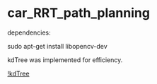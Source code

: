 # car_RRT_path_planning

dependencies:

sudo apt-get install libopencv-dev

kdTree was implemented for efficiency.

[!kdTree](kdTree.git)
